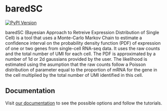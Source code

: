 baredSC
========
[![PyPI Version](https://img.shields.io/pypi/v/baredsc.svg?style=plastic)](https://pypi.org/project/baredSC/) 

baredSC (Bayesian Approach to Retreive Expression Distribution of Single Cell) is a tool that uses a Monte-Carlo Markov Chain to estimate a confidence interval on the probability density function (PDF) of expression of one or two genes from single-cell RNA-seq data. It uses the raw counts and the total number of UMI for each cell. The PDF is approximated by a number of 1d or 2d gaussians provided by the user. The likelihood is estimated using the asumption that the raw counts follow a Poisson distribution of parameter equal to the proportion of mRNA for the gene in the cell multiplied by the total number of UMI identified in this cell.

Documentation
-------------
Visit [our documentation](https://baredsc.readthedocs.io) to see the possible options and follow the tutorials.
